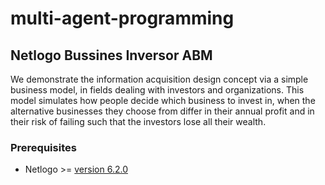 # multi-agent-programming

## Netlogo Bussines Inversor ABM

We demonstrate the information acquisition design concept via a simple business model, in fields dealing with investors and organizations. This model simulates how people decide which business to invest in, when the alternative businesses they choose from differ in their annual profit and in their risk of failing such that the investors lose all their wealth.

### Prerequisites
* Netlogo >= [version 6.2.0](https://ccl.northwestern.edu/netlogo/download.shtml)
